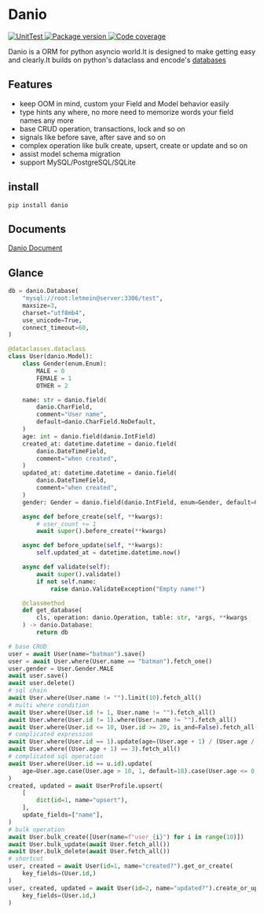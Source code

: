# Danio

<p>
<a href="https://github.com/strongbugman/danio/actions">
    <img src="https://github.com/strongbugman/danio/workflows/UnitTest/badge.svg" alt="UnitTest">
</a>
<a href="https://pypi.org/project/danio/">
    <img src="https://badge.fury.io/py/danio.svg" alt="Package version">
</a>
<a href="https://codecov.io/gh/strongbugman/danio">
    <img src="https://codecov.io/gh/strongbugman/danio/branch/main/graph/badge.svg" alt="Code coverage">
</a>
</p>


Danio is a ORM for python asyncio world.It is designed to make getting easy and clearly.It builds on python's dataclass and encode's [databases](https://github.com/encode/databases)

## Features

* keep OOM in mind, custom your Field and Model behavior easily
* type hints any where, no more need to memorize words your field names any more
* base CRUD operation, transactions, lock and so on
* signals like before save, after save and so on
* complex operation like bulk create, upsert, create or update and so on
* assist model schema migration
* support MySQL/PostgreSQL/SQLite

## install

`pip install danio`

## Documents

[Danio Document](https://strongbugman.github.io/danio/)

## Glance

```python
db = danio.Database(
    "mysql://root:letmein@server:3306/test",
    maxsize=3,
    charset="utf8mb4",
    use_unicode=True,
    connect_timeout=60,
)

@dataclasses.dataclass
class User(danio.Model):
    class Gender(enum.Enum):
        MALE = 0
        FEMALE = 1
        OTHER = 2

    name: str = danio.field(
        danio.CharField,
        comment="User name",
        default=danio.CharField.NoDefault,
    )
    age: int = danio.field(danio.IntField)
    created_at: datetime.datetime = danio.field(
        danio.DateTimeField,
        comment="when created",
    )
    updated_at: datetime.datetime = danio.field(
        danio.DateTimeField,
        comment="when created",
    )
    gender: Gender = danio.field(danio.IntField, enum=Gender, default=Gender.FEMALE)

    async def before_create(self, **kwargs):
        # user_count += 1
        await super().before_create(**kwargs)

    async def before_update(self, **kwargs):
        self.updated_at = datetime.datetime.now()

    async def validate(self):
        await super().validate()
        if not self.name:
            raise danio.ValidateException("Empty name!")

    @classmethod
    def get_database(
        cls, operation: danio.Operation, table: str, *args, **kwargs
    ) -> danio.Database:
        return db

# base CRUD
user = await User(name="batman").save()
user = await User.where(User.name == "batman").fetch_one()
user.gender = User.Gender.MALE
await user.save()
await user.delete()
# sql chain
await User.where(User.name != "").limit(10).fetch_all()
# multi where condition
await User.where(User.id != 1, User.name != "").fetch_all()
await User.where(User.id != 1).where(User.name != "").fetch_all()
await User.where(User.id <= 10, User.id >= 20, is_and=False).fetch_all()
# complicated expression
await User.where(User.id == 1).update(age=(User.age + 1) / (User.age / 12) - 2)
await User.where((User.age + 1) == 3).fetch_all()
# complicated sql operation
await User.where(User.id == u.id).update(
    age=User.age.case(User.age > 10, 1, default=18).case(User.age <= 0, 10)
)
created, updated = await UserProfile.upsert(
    [
        dict(id=1, name="upsert"),
    ],
    update_fields=["name"],
)
# bulk operation
await User.bulk_create([User(name=f"user_{i}") for i in range(10)])
await User.bulk_update(await User.fetch_all())
await User.bulk_delete(await User.fetch_all())
# shortcut
user, created = await User(id=1, name="created?").get_or_create(
    key_fields=(User.id,)
)
user, created, updated = await User(id=2, name="updated?").create_or_update(
    key_fields=(User.id,)
)
```
